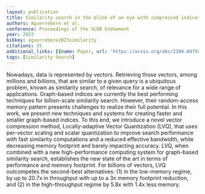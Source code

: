 ```yaml
---
layout: publication
title: Similarity search in the blink of an eye with compressed indices
authors: Aguerrebere et al.
conference: Proceedings of the VLDB Endowment
year: 2023
bibkey: aguerrebere2023similarity
citations: 15
additional_links: [{name: Paper, url: 'https://arxiv.org/abs/2304.04759'}]
tags: [Similarity Search]
---
```

Nowadays, data is represented by vectors. Retrieving those vectors, among
millions and billions, that are similar to a given query is a ubiquitous
problem, known as similarity search, of relevance for a wide range of
applications. Graph-based indices are currently the best performing techniques
for billion-scale similarity search. However, their random-access memory
pattern presents challenges to realize their full potential. In this work, we
present new techniques and systems for creating faster and smaller graph-based
indices. To this end, we introduce a novel vector compression method,
Locally-adaptive Vector Quantization (LVQ), that uses per-vector scaling and
scalar quantization to improve search performance with fast similarity
computations and a reduced effective bandwidth, while decreasing memory
footprint and barely impacting accuracy. LVQ, when combined with a new
high-performance computing system for graph-based similarity search,
establishes the new state of the art in terms of performance and memory
footprint. For billions of vectors, LVQ outcompetes the second-best
alternatives: (1) in the low-memory regime, by up to 20.7x in throughput with
up to a 3x memory footprint reduction, and (2) in the high-throughput regime by
5.8x with 1.4x less memory.